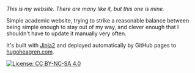 *This is my website. There are many like it, but this one is mine.*

Simple academic website, trying to strike a reasonable balance between being simple enough to stay out of my way, and clever enough that I shouldn't have to update it manually very often.

It's built with [Jinja2](https://jinja.palletsprojects.com/en/stable/)
and deployed automatically by GitHub pages to
[hugoheagren.com](https://hugoheagren.com).

[![License: CC BY-NC-SA
4.0](https://licensebuttons.net/l/by-nc-sa/4.0/80x15.png)](https://creativecommons.org/licenses/by-nc-sa/4.0/)
